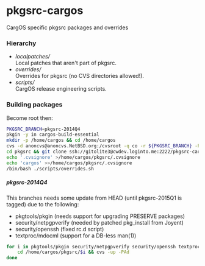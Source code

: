 # pkgsrc-cargos

CargOS specific pkgsrc packages and overrides

### Hierarchy
* *localpatches/*  
Local patches that aren't part of pkgsrc.
* *overrides/*  
Overrides for pkgsrc (no CVS directories allowed!).  
* *scripts/*  
CargOS release engineering scripts.

### Building packages
Become root then:
```sh
PKGSRC_BRANCH=pkgsrc-2014Q4
pkgin -y in cargos-build-essential
mkdir -p /home/cargos && cd /home/cargos
cvs -d anoncvs@anoncvs.NetBSD.org:/cvsroot -q co -r ${PKGSRC_BRANCH} -P pkgsrc
cd pkgsrc && git clone ssh://gitolite3@cwdev.loginto.me:2222/pkgsrc-cargos.git cargos
echo '.cvsignore' >/home/cargos/pkgsrc/.cvsignore
echo 'cargos' >>/home/cargos/pkgsrc/.cvsignore
/bin/bash ./scripts/overrides.sh
```

##### pkgsrc-2014Q4
This branches needs some update from HEAD (until pkgsrc-2015Q1 is tagged) due to the following:
* pkgtools/pkgin (needs support for upgrading PRESERVE packages)  
* security/netpgpverify (needed by patched pkg_install from Joyent)
* security/openssh (fixed rc.d script)  
* textproc/mdocml (support for a DB-less man(1))  

```sh
for i in pkgtools/pkgin security/netpgpverify security/openssh textproc/mdocml; do \
	cd /home/cargos/pkgsrc/$i && cvs -up -PAd
done
```

